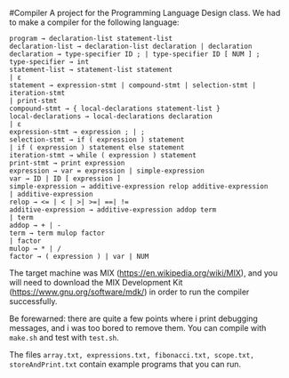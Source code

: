 #Compiler
A project for the Programming Language Design class. We had to make a compiler for the following language:
```
program → declaration-list statement-list
declaration-list → declaration-list declaration | declaration
declaration → type-specifier ID ; | type-specifier ID [ NUM ] ;
type-specifier → int
statement-list → statement-list statement
| ε
statement → expression-stmt | compound-stmt | selection-stmt | iteration-stmt
| print-stmt
compound-stmt → { local-declarations statement-list }
local-declarations → local-declarations declaration
| ε
expression-stmt → expression ; | ;
selection-stmt → if ( expression ) statement
| if ( expression ) statement else statement
iteration-stmt → while ( expression ) statement
print-stmt → print expression
expression → var = expression | simple-expression
var → ID | ID [ expression ]
simple-expression → additive-expression relop additive-expression
| additive-expression
relop → <= | < | >| >=| ==| !=
additive-expression → additive-expression addop term
| term
addop → + | -
term → term mulop factor
| factor
mulop → * | /
factor → ( expression ) | var | NUM
```
The target machine was MIX (https://en.wikipedia.org/wiki/MIX), and you will need to download the MIX Development Kit 
(https://www.gnu.org/software/mdk/) in order to run the compiler successfully.

Be forewarned: there are quite a few points where i print debugging messages, and i was too bored to remove them.
You can compile with ```make.sh``` and test with ```test.sh```.

The files ```array.txt, expressions.txt, fibonacci.txt, scope.txt, storeAndPrint.txt``` contain example programs that you can run.
